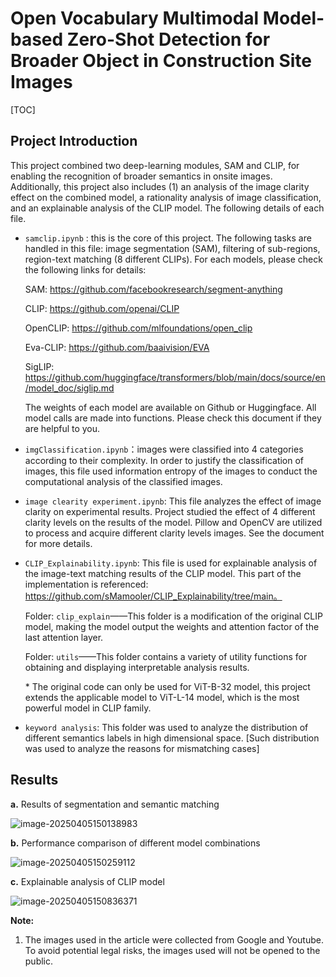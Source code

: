 # Open Vocabulary Multimodal Model-based Zero-Shot Detection for Broader Object in Construction Site Images

[TOC]

## Project Introduction

This project combined two deep-learning modules, SAM and CLIP, for enabling the recognition of broader semantics in onsite images. Additionally, this project also includes (1) an analysis of the image clarity effect on the combined model, a rationality analysis of image classification, and an explainable analysis of the CLIP model. The following details of each file.

+ `samclip.ipynb` : this is the core of this project. The following tasks are handled in this file: image segmentation (SAM), filtering of sub-regions, region-text matching (8 different CLIPs). For each models, please check the following links for details:

  SAM: https://github.com/facebookresearch/segment-anything

  CLIP: https://github.com/openai/CLIP

  OpenCLIP: https://github.com/mlfoundations/open_clip

  Eva-CLIP: https://github.com/baaivision/EVA

  SigLIP: https://github.com/huggingface/transformers/blob/main/docs/source/en/model_doc/siglip.md

  The weights of each model are available on Github or Huggingface. All model calls are made into functions. Please check this document if they are helpful to you.

+ `imgClassification.ipynb`：images were classified into 4 categories according to their complexity. In order to justify the classification of images, this file used information entropy of the images to conduct the computational analysis of the classified images.

+ `image clearity experiment.ipynb`: This file analyzes the effect of image clarity on experimental results. Project studied the effect of 4 different clarity levels on the results of the model. Pillow and OpenCV are utilized to process and acquire different clarity levels images. See the document for more details.

+ `CLIP_Explainability.ipynb`: This file is used for explainable analysis of the image-text matching results of the CLIP model. This part of the implementation is referenced: https://github.com/sMamooler/CLIP_Explainability/tree/main。

  Folder: `clip_explain`——This folder is a modification of the original CLIP model, making the model output the weights and attention factor of the last attention layer.

  Folder: `utils`——This folder contains a variety of utility functions for obtaining and displaying interpretable analysis results.

  \* The original code can only be used for ViT-B-32 model, this project extends the applicable model to ViT-L-14 model, which is the most powerful model in CLIP family.

+ `keyword analysis`: This folder was used to analyze the distribution of different semantics labels in high dimensional space. \[Such distribution was used to analyze the reasons for mismatching cases\]



## Results

**a.** Results of segmentation and semantic matching

![image-20250405150138983](C:\Users\HKU-i5-Oscar\AppData\Roaming\Typora\typora-user-images\image-20250405150138983.png)

**b.** Performance comparison of different model combinations

![image-20250405150259112](C:\Users\HKU-i5-Oscar\AppData\Roaming\Typora\typora-user-images\image-20250405150259112.png)

**c.** Explainable analysis of CLIP model

![image-20250405150836371](C:\Users\HKU-i5-Oscar\AppData\Roaming\Typora\typora-user-images\image-20250405150836371.png)



**Note:**

1. The images used in the article were collected from Google and Youtube. To avoid potential legal risks, the images used will not be opened to the public. 